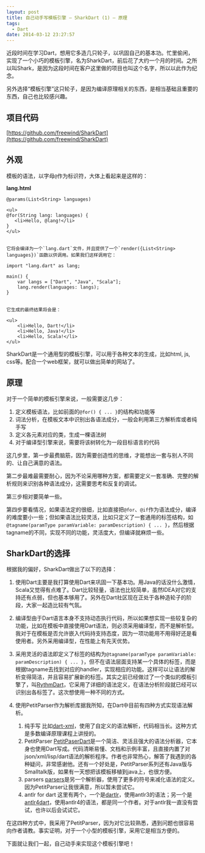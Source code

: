 ```yaml
---
layout: post
title: 自己动手写模板引擎 – SharkDart (1) – 原理
tags:
  - Dart
date: 2014-03-12 23:27:57
---
```


近段时间在学习Dart，想用它多造几只轮子，以巩固自己的基本功。忙里偷闲，实现了一个小巧的模板引擎，名为SharkDart，前后花了大约一个月的时间。之所以叫Shark，是因为这段时间在客户这里做的项目也叫这个名字，所以以此作为纪念。

另外选择“模板引擎”这只轮子，是因为编译原理相关的东西，是相当基础且重要的东西，自己也比较感兴趣。

## 项目代码

[https://github.com/freewind/SharkDart](https://github.com/freewind/SharkDart)

## 外观

模板的语法，以字母`@`作为标识符，大体上看起来是这样的：

**lang.html**

    @params(List<String> languages)

    <ul>
    @for(String lang: languages) {
       <li>Hello, @lang!</li>
    }
    </ul>
    

    它将会编译为一个`lang.dart`文件，并且提供了一个`render({List<String> languages})`函数以供调用。如果我们这样调用它：

    import "lang.dart" as lang;

    main() {
        var langs = ["Dart", "Java", "Scala"];
        lang.render(languages: langs);
    }
    

    它生成的最终结果将会是：

    <ul>
        <li>Hello, Dart!</li>
        <li>Hello, Java!</li>
        <li>Hello, Scala!</li>
    </ul>

SharkDart是一个通用型的模板引擎，可以用于各种文本的生成，比如html, js, css等。配合一个web框架，就可以做出简单的网站了。

## 原理

对于一个简单的模板引擎来说，一般需要这几步：

1.  定义模板语法，比如前面的`@for() { ... }`的结构和功能等
2.  词法分析，在模板文本中识别出各语法成分，一般会利用第三方解析库或者纯手写
3.  定义各元素对应的类，生成一棵语法树
4.  对于编译型引擎来说，需要将该树转化为一段目标语言的代码

这几步里，第一步最费脑筋，因为需要创造性的思维，才能想出一套与别人不同的、让自己满意的语法。

第二步最难最需要耐心，因为不论采用哪种方案，都需要定义一套准确、完整的解析规则来识别各种语法成分，这需要思考和反复的调试。

第三步相对要简单一些。

第四步要看情况，如果语法定的很细，比如直接把`@for`、`@if`作为语法成分，编译的难度要小一些；但如果语法比较灵活，比如只定义了一套通用的标签结构，如`@tagname(paramType paramVariable: paramDescription) { ... }`，然后根据tagname的不同，实现不同的功能，灵活度大，但编译就麻烦一些。

## SharkDart的选择

根据我的偏好，SharkDart做出了以下的选择：

1.  使用Dart主要是我打算使用Dart来巩固一下基本功。用Java的话没什么激情，Scala又觉得有点难了。Dart比较轻量，语法也比较简单，虽然IDEA对它的支持还有点弱，但也基本够用了。另外在Dart社区现在正处于各种造轮子的阶段，大家一起造比较有气氛。
2.  编译型由于Dart语言本身不支持动态执行代码，所以如果想实现一些较复杂的功能，比如在模板中直接使用Dart语法，则必须采用编译型，而不是解析型。我对于在模板是否允许嵌入代码持支持态度，因为一项功能用不用得好还是看使用者。另外采用编译型，在性能上有先天优势。
3.  采用灵活的语法即定义了标签的结构为`@tagname(paramType paramVariable: paramDescription) { ... }`，但不在语法层面支持某一个具体的标签，而是根据tagname去找到对应的handler，实现相应的功能。这样可以让语法的解析变得简洁，并且容易扩展新的标签。其实之前已经做过了一个类似的模板引擎了，叫[RythmDart](https://github.com/freewind/RythmDart)，它采用了详细的语法定义，在语法分析阶段就已经可以识别出各标签了。这次想使用一种不同的方式。
4.  使用PetitParser作为解析库据我所知，在Dart中目前有四种方式实现语法解析。

    1.  纯手写 比如[dart-xml](https://github.com/prujohn/dart-xml/blob/master/lib/src/xml_tokenizer.dart)，使用了自定义的语法解析，代码相当长。这种方式是多数编译原理课程上讲授的。
    2.  PetitParser [PetitPaserDart](https://github.com/renggli/PetitParserDart)是一个简洁、灵活且强大的语法分析器，它本身也使用Dart写成。代码清晰易懂、文档和示例丰富，且直接内置了对json/xml/lisp/dart语法的解析程序。作者也非常热心，解答了我遇到的各种疑问，非常感谢他。还有一个好处是，PetitParser系列还有Java版与Smalltalk版，如果有一天想把该模板移植到java上，也很方便。
    3.  parsers [parsers](https://code.google.com/p/parsers/)是另一个解析器，使用了更多的符号来减化语法的定义。因为PetitParser让我很满意，所以暂未尝试它。
    4.  antlr for dart 这里有两个，一个是[dartlr](https://github.com/tiagomazzutti/dartlr)，使用antlr3的语法；另一个是[antlr4dart](https://github.com/tiagomazzutti/antlr4dart-runtime)，使用antlr4的语法，都是同一个作者。对于antlr我一直没有尝试，也许以后会试试它。

在这四种方式中，我采用了PetitParser，因为对它比较熟悉，遇到问题也很容易向作者请教。事实证明，对于一个小型的模板引擎，采用它是相当方便的。

下面就让我们一起，自己动手来实现这个模板引擎吧！